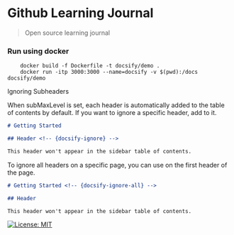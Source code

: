 # Github Learning Journal

> Open source learning journal

### Run using docker

```
    docker build -f Dockerfile -t docsify/demo .
    docker run -itp 3000:3000 --name=docsify -v $(pwd):/docs docsify/demo

```

Ignoring Subheaders

When subMaxLevel is set, each header is automatically added to the table of contents by default. If you want to ignore a specific header, add <!-- {docsify-ignore} --> to it.

```markdown
# Getting Started

## Header <!-- {docsify-ignore} -->

This header won't appear in the sidebar table of contents.
```


To ignore all headers on a specific page, you can use <!-- {docsify-ignore-all} --> on the first header of the page.

```markdown
# Getting Started <!-- {docsify-ignore-all} -->

## Header

This header won't appear in the sidebar table of contents.
```



[![License: MIT](https://img.shields.io/badge/License-MIT-yellow.svg)](https://opensource.org/licenses/MIT)
